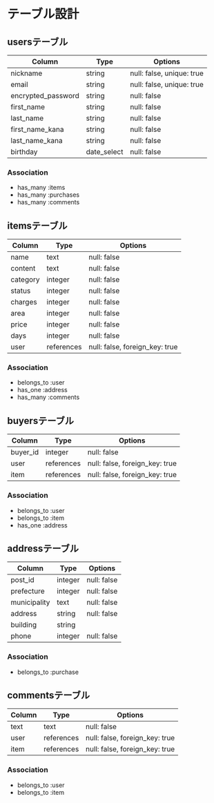 # テーブル設計

## usersテーブル

| Column              | Type                 | Options                       |
| ------------------- | -------------------- | ----------------------------- |
| nickname            | string               | null: false, unique: true     |
| email               | string               | null: false, unique: true     |
| encrypted_password  | string               | null: false                   |
| first_name          | string               | null: false                   |
| last_name           | string               | null: false                   |
| first_name_kana     | string               | null: false                   |
| last_name_kana      | string               | null: false                   |
| birthday            | date_select          | null: false                   |


### Association
- has_many :items
- has_many :purchases
- has_many :comments


## itemsテーブル

| Column              | Type              | Options                              |
| ------------------- | ----------------- | ------------------------------------ |
| name                | text              | null: false                          |
| content             | text              | null: false                          |
| category            | integer           | null: false                          |
| status              | integer           | null: false                          |
| charges             | integer           | null: false                          |
| area                | integer           | null: false                          |
| price               | integer           | null: false                          |
| days                | integer           | null: false                          |
| user                | references        | null: false, foreign_key: true       |


### Association
- belongs_to :user
- has_one :address
- has_many :comments



## buyersテーブル

| Column          | Type         | Options                         |
| --------------- | ------------ | ------------------------------- |
| buyer_id        | integer      | null: false                     |
| user            | references   | null: false, foreign_key: true  |
| item            | references   | null: false, foreign_key: true  |

### Association
- belongs_to :user
- belongs_to :item
- has_one :address


## addressテーブル

| Column          | Type         | Options                         |
| --------------- | ------------ | ------------------------------- |
| post_id         | integer      | null: false                     |
| prefecture      | integer      | null: false                     |
| municipality    | text         | null: false                     |
| address         | string       | null: false                     |
| building        | string       |                                 |
| phone           | integer      | null: false                     |

### Association
- belongs_to :purchase


## commentsテーブル

| Column       | Type          | Options                          | 
| ------------ | ------------- | -------------------------------- |
| text         | text          | null: false                      | 
| user         | references    | null: false, foreign_key: true   |
| item         | references    | null: false, foreign_key: true   |


### Association
- belongs_to :user
- belongs_to :item